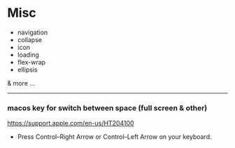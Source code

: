 # Misc

- navigation
- collapse
- icon
- loading
- flex-wrap
- ellipsis

& more ...

---

### macos key for switch between space (full screen & other)

https://support.apple.com/en-us/HT204100

- Press Control–Right Arrow or Control–Left Arrow on your keyboard.
